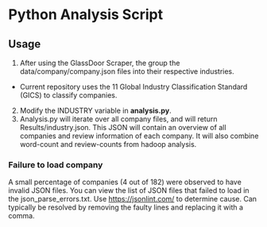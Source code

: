 # Python Analysis Script

## Usage
1. After using the GlassDoor Scraper, the group the data/company/company.json files into their respective industries.
* Current repository uses the 11 Global Industry Classification Standard (GICS) to classify companies.
2. Modify the INDUSTRY variable in **analysis.py**.
3. Analysis.py will iterate over all company files, and will return Results/industry.json. This JSON will contain an overview of all companies and review information of each company. It will also combine word-count and review-counts from hadoop analysis. 

### Failure to load company
A small percentage of companies (4 out of 182) were observed to have invalid JSON files. You can view the list of JSON files that failed to load in the json_parse_errors.txt. Use https://jsonlint.com/ to determine cause. Can typically be resolved by removing the faulty lines and replacing it with a comma. 

